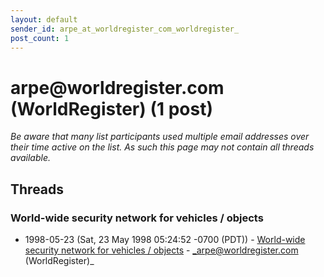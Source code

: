 ```yaml
---
layout: default
sender_id: arpe_at_worldregister_com_worldregister_
post_count: 1
---
```


# arpe<span>@</span>worldregister.com (WorldRegister) (1 post)

_Be aware that many list participants used multiple email addresses over their time active on the list. As such this page may not contain all threads available._

## Threads

### World-wide security network for vehicles / objects
+ 1998-05-23 (Sat, 23 May 1998 05:24:52 -0700 (PDT)) - [World-wide security network for vehicles / objects](/archive/1998/05/1c92ce82cfb413c4d6793255461ddb4779151e9390f0b24f052b88bb5b326a43) - _arpe@worldregister.com (WorldRegister)_


